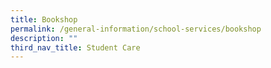 ```yaml
---
title: Bookshop
permalink: /general-information/school-services/bookshop
description: ""
third_nav_title: Student Care
---
```

